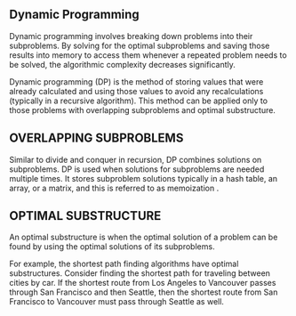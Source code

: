 ## Dynamic Programming

Dynamic programming involves breaking down problems into their subproblems. By solving for the optimal subproblems and saving those results into memory to access them whenever a repeated problem needs to be solved, the algorithmic complexity decreases significantly.

Dynamic programming (DP) is the method of storing values that were already calculated and using those values to avoid any recalculations (typically in a recursive algorithm). This method can be applied only to those problems with overlapping subproblems and optimal substructure.

## OVERLAPPING SUBPROBLEMS

Similar to divide and conquer in recursion, DP combines solutions on subproblems. DP is used when solutions for subproblems are needed multiple times. It stores subproblem solutions typically in a hash table, an array, or a matrix, and this is referred to as memoization .

## OPTIMAL SUBSTRUCTURE

An optimal substructure is when the optimal solution of a problem can be found by using the optimal solutions of its subproblems.

For example, the shortest path finding algorithms have optimal substructures. Consider finding the shortest path for traveling between cities by car. If the shortest route from Los Angeles to Vancouver passes through San Francisco and then Seattle, then the shortest route from San Francisco to Vancouver must pass through Seattle as well.
